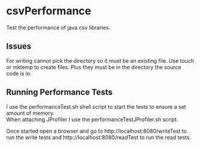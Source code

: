 # csvPerformance
Test the performance of java csv libraries.

## Issues
For writing cannot pick the directory so it must be an existing file.  Use touch 
or mktemp to create files.  Plus they must be in the directory the source code is 
in. 

## Running Performance Tests

I use the performanceTest.sh shell script to start the tests to ensure a set amount of memory.  
When attaching JProfiler I use the performanceTestJProfiler.sh script.  

Once started open a browser and go to http://localhost:8080/writeTest to run the write tests and 
http://localhost:8080/readTest to run the read tests. 